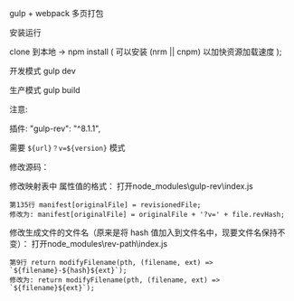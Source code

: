 gulp + webpack 多页打包

安装运行

clone 到本地 -> npm install ( 可以安装 (nrm || cnpm) 以加快资源加载速度 );

开发模式
 gulp dev

生产模式
 gulp build

注意:
 
插件: 
    "gulp-rev": "^8.1.1",

需要 `${url}？v=${version}` 模式

修改源码：

修改映射表中 属性值的格式：
打开node_modules\gulp-rev\index.js

```
第135行 manifest[originalFile] = revisionedFile;
修改为: manifest[originalFile] = originalFile + '?v=' + file.revHash;
```

修改生成文件的文件名（原来是将 hash 值加入到文件名中，现要文件名保持不变）：
打开node_modules\rev-path\index.js

```
第9行 return modifyFilename(pth, (filename, ext) => `${filename}-${hash}${ext}`);
修改为: return modifyFilename(pth, (filename, ext) => `${filename}${ext}`);
```



